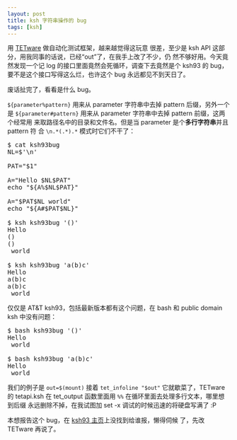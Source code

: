 ```yaml
---
layout: post
title: ksh 字符串操作的 bug
tags: [ksh]
---
```


用 [TETware](http://tetworks.opengroup.org/) 做自动化测试框架，越来越觉得这玩意
很差，至少是 ksh API 这部分，用我同事的话说，已经“out”了，在我手上改了不少，仍
然不够好用。今天竟然发现一个记 log 的接口里面竟然会死循环，调查下去竟然是个
ksh93 的 bug，要不是这个接口写得这么烂，也许这个 bug 永远都见不到天日了。

废话扯完了，看看是什么 bug。

`${parameter%pattern}` 用来从 parameter 字符串中去掉 pattern 后缀，另外一个是
`${parameter#pattern}` 用来从 parameter 字符串中去掉 pattern 前缀，这两个经常用
来取路径名中的目录和文件名。但是当 parameter 是个**多行字符串**并且 pattern 符
合 `\n.*(.*).*` 模式时它们不干了：

<pre>
$ cat ksh93bug
NL=$'\n'

PAT="$1"

A="Hello $NL$PAT"
echo "${A%$NL$PAT}"

A="$PAT$NL world"
echo "${A#$PAT$NL}"

$ ksh ksh93bug '()'
Hello
()
()
 world

$ ksh ksh93bug 'a(b)c'
Hello
a(b)c
a(b)c
 world
</pre>

仅仅是 AT&T ksh93，包括最新版本都有这个问题，在 bash 和 public domain ksh 中没有问题：

<pre>
$ bash ksh93bug '()'
Hello
 world

$ bash ksh93bug 'a(b)c'
Hello
 world
</pre>

我们的例子是 `out=$(mount)` 接着 `tet_infoline "$out"` 它就歇菜了，TETware 的
tetapi.ksh 在 tet_output 函数里面用 `%%` 在循环里面去处理多行文本，哪里想到后缀
永远删除不掉，在我试图加 set -x 调试的时候迅速的将硬盘写满了 :P

本想报告这个 bug，在 [ksh93 主页](http://kornshell.com)上没找到给谁报，懒得伺候
了，先改 TETware 再说了。
